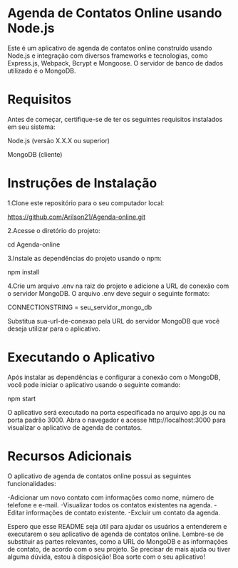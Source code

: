 
# Agenda de Contatos Online usando Node.js

Este é um aplicativo de agenda de contatos online construído usando Node.js e integração com diversos frameworks e tecnologias, como Express.js, Webpack, Bcrypt e Mongoose. O servidor de banco de dados utilizado é o MongoDB.

# Requisitos 

Antes de começar, certifique-se de ter os seguintes requisitos instalados em seu sistema:

Node.js (versão X.X.X ou superior)

MongoDB (cliente)

# Instruções de Instalação

1.Clone este repositório para o seu computador local:

https://github.com/Arilson21/Agenda-online.git

2.Acesse o diretório do projeto:

cd Agenda-online

3.Instale as dependências do projeto usando o npm:

npm install

4.Crie um arquivo .env na raiz do projeto e adicione a URL de conexão com o servidor MongoDB. O arquivo .env deve seguir o seguinte formato:

CONNECTIONSTRING = seu_servidor_mongo_db

Substitua sua-url-de-conexao pela URL do servidor MongoDB que você deseja utilizar para o aplicativo.

# Executando o Aplicativo

Após instalar as dependências e configurar a conexão com o MongoDB, você pode iniciar o aplicativo usando o seguinte comando:

npm start 

O aplicativo será executado na porta especificada no arquivo app.js ou na porta padrão 3000. Abra o navegador e acesse http://localhost:3000 para visualizar o aplicativo de agenda de contatos.

# Recursos Adicionais

O aplicativo de agenda de contatos online possui as seguintes funcionalidades:

-Adicionar um novo contato com informações como nome, número de telefone e e-mail.
-Visualizar todos os contatos existentes na agenda.
-Editar informações de contato existente.
-Excluir um contato da agenda.

Espero que esse README seja útil para ajudar os usuários a entenderem e executarem o seu aplicativo de agenda de contatos online. Lembre-se de substituir as partes relevantes, como a URL do MongoDB e as informações de contato, de acordo com o seu projeto. Se precisar de mais ajuda ou tiver alguma dúvida, estou à disposição! Boa sorte com o seu aplicativo!
